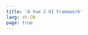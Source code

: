 ```yaml
---
title: 'A Vue 2 UI Framework'
lang: zh-CN
page: true
---
```


<!-- Placeholder -->

<script>
  window.location.href = `/components/introduction.html`
</script>
